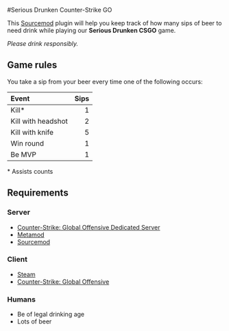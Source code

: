 #Serious Drunken Counter-Strike GO

This [Sourcemod](http://sourcemod.net) plugin will help you keep track of how many sips of beer to need drink while playing our **Serious Drunken CSGO** game.

*Please drink responsibly.*
## Game rules
You take a sip from your beer every time one of the following occurs:

| Event | Sips |
| :------ | ---: |
| Kill* | 1 |
| Kill with headshot | 2 |
| Kill with knife | 5 |
| Win round | 1 |
| Be MVP | 1 |
\* Assists counts

## Requirements
### Server
* [Counter-Strike: Global Offensive Dedicated Server](https://developer.valvesoftware.com/wiki/Counter-Strike:_Global_Offensive_Dedicated_Servers)
* [Metamod](http://wiki.alliedmods.net/Installing_Metamod:Source)
* [Sourcemod](http://wiki.alliedmods.net/Installing_SourceMod)

### Client
* [Steam](http://store.steampowered.com/about/)
* [Counter-Strike: Global Offensive](http://store.steampowered.com/app/730/)

### Humans
* Be of legal drinking age
* Lots of beer
